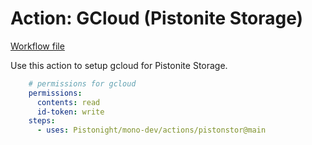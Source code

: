 # Action: GCloud (Pistonite Storage)

[Workflow file](https://github.com/Pistonight/mono-dev/tree/main/actions/pistonstor/action.yml)

Use this action to setup gcloud for Pistonite Storage.

```yaml
    # permissions for gcloud
    permissions:
      contents: read
      id-token: write
    steps:
      - uses: Pistonight/mono-dev/actions/pistonstor@main
```
